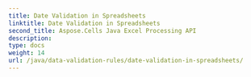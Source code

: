 ```yaml
---
title: Date Validation in Spreadsheets
linktitle: Date Validation in Spreadsheets
second_title: Aspose.Cells Java Excel Processing API
description: 
type: docs
weight: 14
url: /java/data-validation-rules/date-validation-in-spreadsheets/
---
```

